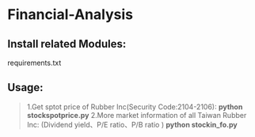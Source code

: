 #  Financial-Analysis
## Install related Modules:
requirements.txt

## Usage:
> 1.Get sptot price of Rubber Inc(Security Code:2104-2106):
  **python stockspotprice.py**
2.More market information of all Taiwan Rubber Inc:
 (Dividend yield、P/E ratio、P/B ratio )
  **python stockin_fo.py**

